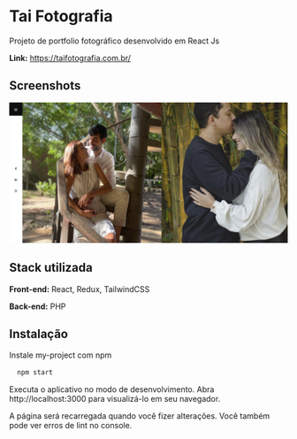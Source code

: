 
# Tai Fotografia

Projeto de portfolio fotográfico desenvolvido em React Js


**Link:** https://taifotografia.com.br/


## Screenshots

![App Screenshot](https://raw.githubusercontent.com/zwillianmattos/taifotografia-portfolio/master/screen1.png)


## Stack utilizada

**Front-end:** React, Redux, TailwindCSS

**Back-end:** PHP


## Instalação

Instale my-project com npm

```bash
  npm start
```
    
Executa o aplicativo no modo de desenvolvimento.
Abra http://localhost:3000 para visualizá-lo em seu navegador.

A página será recarregada quando você fizer alterações.
Você também pode ver erros de lint no console.

